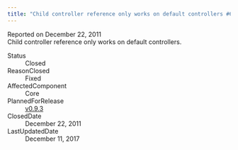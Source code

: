 ```yaml
---
title: "Child controller reference only works on default controllers #673"
---
```

<div class="issue-report">
   <div class="issue-header">Reported on 
      <time datetime="2011-12-22T17:29:14.657-08:00" title="2011-12-22T17:29:14.657-08:00">December 22, 2011</time>
   </div>
   <div class="issue-message" markdown="1">Child controller reference only works on default controllers.
      
   </div>
   <div class="issue-footer">
      <dl>
         <dt>Status</dt>
         <dd>Closed</dd>
         <dt>ReasonClosed</dt>
         <dd>Fixed</dd>
         <dt>AffectedComponent</dt>
         <dd>Core</dd>
         <dt>PlannedForRelease</dt>
         <dd><a href="https://github.com/maxtoroq/MvcCodeRouting/releases/tag/v0.9.3">v0.9.3</a></dd>
         <dt>ClosedDate</dt>
         <dd>
            <time datetime="2011-12-22T17:30:13.503-08:00" title="2011-12-22T17:30:13.503-08:00">December 22, 2011</time>
         </dd>
         <dt>LastUpdatedDate</dt>
         <dd>
            <time datetime="2017-12-11T02:15:56.247-08:00" title="2017-12-11T02:15:56.247-08:00">December 11, 2017</time>
         </dd>
      </dl>
   </div>
</div>